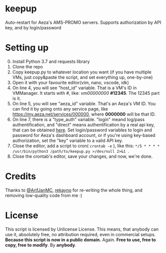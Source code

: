 # keepup
Auto-restart for Aeza's AMS-PROMO servers. Supports authorization by API key, and by login/password

# Setting up

0. Install Python 3.7 and requests library
1. Clone the repo
2. Copy keepup.py to whatever location you want (if you have multiple VMs, just copy&paste the script, and set everything up, one-by-one)
3. Open it with your favourite editor(vim, nano, vscode, idk)
4. On line 4, you will see "host_id" variable. That is a VM's ID in VMManager. It starts with #, like: *vm00000000* **#12345**. The 12345 part is it. 
5. On line 5, you will see "aeza_id" variable. That's an Aeza's VM ID. You can find it by going onto any service page, like https://my.aeza.net/services/000000, where **0000000** will be that ID.
6. On line 7, there is a "type_auth" variable. "login" meand log/pass authentification, and "direct" means authentification by a real api key, that can be obtained [here](https://my.aeza.net/settings/apikeys). Set login/password variables to login and password for Aeza's dashboard account, or if you're using key-based authorization, set the "key" variable to a valid API key.
7. Close the editor, add a script to cron( `crontab -e` ), like this: `*/5 * * * * /usr/bin/python3 /path/to/keepup.py >/dev/null 2>&1
`.
8. Close the crontab's editor, save your changes, and now, we're done.

# Credits

Thanks to [@ArifJanMC](https://github.com/ArifJanMC), [rekayno](https://github.com/rekayno) for re-writing the whole thing, and removing low-quality code from me :)

# License

This script is licensed by Unlicense License. This means, that anybody can use it, absolutely free, no attribution required, even in commercial setups. **Because this script is now in a public domain.** Again. **Free to use, free to copy, free to modify**. By **anybody**.

